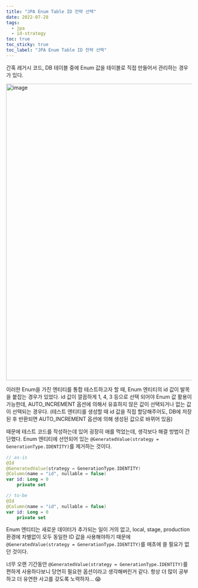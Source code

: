 ```yaml
---
title: "JPA Enum Table ID 전략 선택"
date: 2022-07-28
tags:
  - jpa
  - id-strategy
toc: true
toc_sticky: true
toc_label: "JPA Enum Table ID 전략 선택"
---
```


간혹 레거시 코드, DB 테이블 중에 Enum 값을 테이블로 직접 만들어서 관리하는 경우가 있다.

<img width="803" alt="image" src="https://user-images.githubusercontent.com/37354145/179743926-fa09fd77-df96-47d6-9671-2c4d762921e4.png">

이러한 Enum을 가진 엔티티를 통합 테스트하고자 할 때, Enum 엔티티의 id 값이 발목을 붙잡는 경우가 있었다.
id 값이 깔끔하게 1, 4, 3 등으로 선택 되어야 Enum 값 활용이 가능한데, AUTO_INCREMENT 옵션에 의해서
유효하지 않은 값이 선택되거나 없는 값이 선택되는 경우다.
(테스트 엔티티를 생성할 때 id 값을 직접 할당해주어도, DB에 저장된 후 반환되면 AUTO_INCREMENT 옵션에 의해 생성된 값으로 바뀌어 있음)

때문에 테스트 코드를 작성하는데 있어 굉장히 애를 먹었는데, 생각보다 해결 방법이 간단했다.
Enum 엔티티에 선언되어 있는 `@GeneratedValue(strategy = GenerationType.IDENTITY)`를 제거하는 것이다.

```kotlin
// as-is
@Id
@GeneratedValue(strategy = GenerationType.IDENTITY)
@Column(name = "id", nullable = false)
var id: Long = 0
    private set

// to-be
@Id
@Column(name = "id", nullable = false)
var id: Long = 0
    private set
```

Enum 엔티티는 새로운 데이터가 추가되는 일이 거의 없고, local, stage, production 환경에 차별없이
모두 동일한 ID 값을 사용해야하기 때문에 `@GeneratedValue(strategy = GenerationType.IDENTITY)`를 애초에 쓸 필요가 없던 것이다.

너무 오랜 기간동안 `@GeneratedValue(strategy = GenerationType.IDENTITY)`를 편하게 사용하다보니 당연히 필요한 옵션이라고 생각해버린거 같다.
항상 더 많이 공부하고 더 유연한 사고를 갖도록 노력하자... 😱
